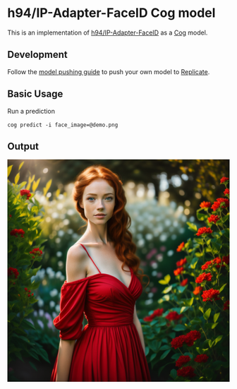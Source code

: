 # h94/IP-Adapter-FaceID Cog model

This is an implementation of [h94/IP-Adapter-FaceID](https://huggingface.co/h94/IP-Adapter-FaceID) as a [Cog](https://github.com/replicate/cog) model.

## Development

Follow the [model pushing guide](https://replicate.com/docs/guides/push-a-model) to push your own model to [Replicate](https://replicate.com).

## Basic Usage

Run a prediction

    cog predict -i face_image=@demo.png

## Output

![red-dress](output.0.png)

